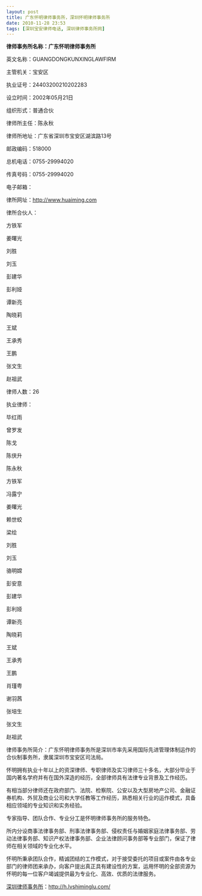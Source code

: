 ```yaml
---
layout: post
title: 广东怀明律师事务所，深圳怀明律师事务所
date: 2010-11-28 23:53
tags: [深圳宝安律师电话, 深圳律师事务所网]
---
```

<strong>律师事务所名称：广东怀明律师事务所</strong>

英文名称：GUANGDONGKUNXINGLAWFIRM

主管机关：宝安区

执业证号：24403200210202283

设立时间：2002年05月21日

组织形式：普通合伙

律师所主任：陈永秋

律师所地址：广东省深圳市宝安区湖滨路13号

邮政编码：518000

总机电话：0755-29994020

传真号码：0755-29994020

电子邮箱：

律所网址：http://www.huaiming.com

律所合伙人：

方铁军

姜曙光

刘胜

刘玉

彭建华

彭利娅

谭新亮

陶晓莉

王斌

王承秀

王鹏

张文生

赵祖武

律师人数：26

执业律师：

毕红雨

曾罗发

陈戈

陈侠升

陈永秋

方铁军

冯露宁

姜曙光

赖世蛟

梁绘

刘胜

刘玉

骆明嫦

彭安意

彭建华

彭利娅

谭新亮

陶晓莉

王斌

王承秀

王鹏

肖瑾粤

谢羽茜

张培生

张文生

赵祖武

律师事务所简介：广东怀明律师事务所是深圳市率先采用国际先进管理体制运作的合伙制事务所，隶属深圳市宝安区司法局。

怀明拥有执业十年以上的资深律师、专职律师及实习律师三十多名，大部分毕业于国内著名学府并有在国外深造的经历，全部律师具有法律专业背景及工作经历。

有相当部分律师还在政府部门、法院、检察院、公安以及大型房地产公司、金融证券机构、外贸及商业公司和大学任教等工作经历，熟悉相关行业的运作模式，具备相应领域的专业知识和实务经验。

专家指导、团队合作、专业分工是怀明律师事务所的服务特色。

所内分设商事法律事务部、刑事法律事务部、侵权责任与婚姻家庭法律事务部、劳动法律事务部、知识产权法律事务部、企业法律顾问事务部等专业部门，保证了律师在相关领域的专业化水平。

怀明所秉承团队合作，精诚团结的工作模式，对于接受委托的项目或案件由各专业部门的律师团来承办，向客户提出真正具有建设性的方案，运用怀明的全部资源为怀明的每一位客户竭诚提供最为专业化、高效、优质的法律服务。



<a href="http://h.lvshiminglu.com/">深圳律师事务所</a>：<a href="http://h.lvshiminglu.com/">http://h.lvshiminglu.com/</a>

